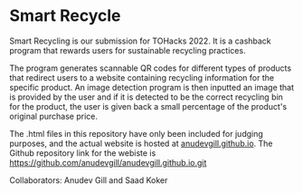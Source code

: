 # Smart Recycle
 
Smart Recycling is our submission for TOHacks 2022. It is a cashback program that rewards users for sustainable recycling practices. 

The program generates scannable QR codes for different types of products that redirect users to a website containing recycling information for the specific product. An image detection program is then inputted an image that is provided by the user and if it is detected to be the correct recycling bin for the product, the user is given back a small percentage of the product's original purchase price.

The .html files in this repository have only been included for judging purposes, and the actual website is hosted at [anudevgill.github.io](https://anudevgill.github.io/). The Github repository link for the webiste is https://github.com/anudevgill/anudevgill.github.io.git

Collaborators: Anudev Gill and Saad Koker
